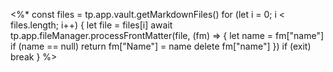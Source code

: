 <%*
const files = tp.app.vault.getMarkdownFiles()
for (let i = 0; i < files.length; i++) {
	let file = files[i]
	await tp.app.fileManager.processFrontMatter(file, (fm) => {
		let name = fm["name"]
		if (name == null) return
		fm["Name"] = name
		delete fm["name"]
	})
	if (exit) break
}
%>